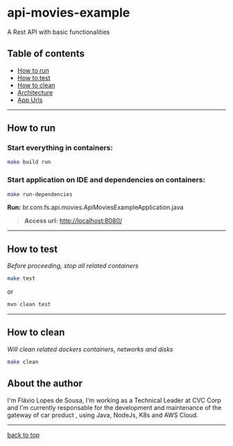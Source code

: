# api-movies-example

A Rest API with basic functionalities

## Table of contents

- [How to run](#how-to-run)
- [How to test](#how-to-test)
- [How to clean](#how-to-clean)
- [Architecture](doc/architecture.md)
- [App Urls](doc/urls.md)

---

## How to run

### Start everything in containers:

```sh
make build run
```

### Start application on IDE and dependencies on containers:

```sh
make run-dependencies
```

**Run:** br.com.fs.api.movies.ApiMoviesExampleApplication.java

> **Access url:** [http://localhost:8080/](http://localhost:8080/)

---

## How to test

_Before proceeding, stop all related containers_

```sh
make test
```

or

```sh
mvn clean test
```

---

## How to clean

_Will clean related dockers containers, networks and disks_

```sh
make clean
```

## About the author

I'm Flávio Lopes de Sousa, I'm working as a Technical Leader at CVC Corp and I'm currently responsable for the development and maintenance of the gateway of car product , using Java, NodeJs, K8s and AWS Cloud.

---

[back to top](#api-movies-example)
